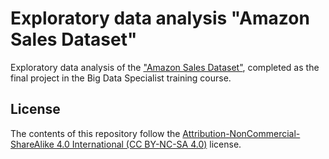 # Exploratory data analysis "Amazon Sales Dataset"
Exploratory data analysis of the ["Amazon Sales Dataset"](https://www.kaggle.com/datasets/karkavelrajaj/amazon-sales-dataset), completed as the final project in the Big Data Specialist training course.

## License
The contents of this repository follow the [Attribution-NonCommercial-ShareAlike 4.0 International (CC BY-NC-SA 4.0)](https://creativecommons.org/licenses/by-nc-sa/4.0) license.
